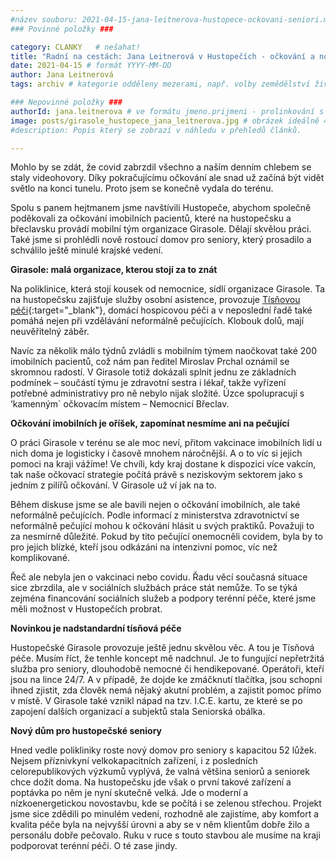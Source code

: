 ```yaml
---
#název souboru: 2021-04-15-jana-leitnerova-hustopece-ockovani-seniori.md
### Povinné položky ###

category: CLANKY   # nešahat!
title: "Radní na cestách: Jana Leitnerová v Hustopečích - očkování a nový domov pro seniory"
date: 2021-04-15 # formát YYYY-MM-DD
author: Jana Leitnerová
tags: archiv # kategorie odděleny mezerami, např. volby zemědělství životní-prostředí piráti (viz https://jihomoravsky.pirati.cz/tags/)

### Nepovinné položky ###
authorId: jana.leitnerova # ve formátu jmeno.prijmeni - prolinkování s profilem přes uid
image: posts/girasole_hustopece_jana_leitnerova.jpg # obrázek ideálně 420x677px minifikovaný přes https://tinypng.com/
#description: Popis který se zobrazí v náhledu v přehledů článků.

---
```


Mohlo by se zdát, že covid zabrzdil všechno a naším denním chlebem se staly videohovory. Díky pokračujícímu očkování ale snad už začíná být vidět světlo na konci tunelu. Proto jsem se konečně vydala do terénu.

Spolu s panem hejtmanem jsme navštívili Hustopeče, abychom společně poděkovali za očkování imobilních pacientů, které na hustopečsku a břeclavsku provádí mobilní tým organizace Girasole. Dělají skvělou práci. Také jsme si prohlédli nově rostoucí domov pro seniory, který prosadilo a schválilo ještě minulé krajské vedení.

**Girasole: malá organizace, kterou stojí za to znát**

Na poliklinice, která stojí kousek od nemocnice, sídlí organizace Girasole. Ta na hustopečsku zajišťuje služby osobní asistence, provozuje [Tísňovou péči](https://www.girasole.cz/tisnova-pece/){:target="_blank"}, domácí hospicovou péči a v neposlední řadě také pomáhá nejen při vzdělávání neformálně pečujících. Klobouk dolů, mají neuvěřitelný záběr. 

Navíc za několik málo týdnů zvládli s mobilním týmem naočkovat také 200 imobilních pacientů, což nám pan ředitel Miroslav Prchal oznámil se skromnou radostí. V Girasole totiž dokázali splnit jednu ze základních podmínek – součástí týmu je zdravotní sestra i lékař, takže vyřízení potřebné administrativy pro ně nebylo nijak složité. Úzce spolupracují s ‘kamenným´ očkovacím místem – Nemocnicí Břeclav. 

**Očkování imobilních je oříšek, zapomínat nesmíme ani na pečující**

O práci Girasole v terénu se ale moc neví, přitom vakcinace imobilních lidí u nich doma je logisticky i časově mnohem náročnější. A o to víc si jejich pomoci na kraji vážíme! Ve chvíli, kdy kraj dostane k dispozici více vakcín, tak naše očkovací strategie počítá právě s neziskovým sektorem jako s jedním z pilířů očkování. V Girasole už ví jak na to.

Během diskuse jsme se ale bavili nejen o očkování imobilních, ale také neformálně pečujících. Podle informací z ministerstva zdravotnictví se neformálně pečující mohou k očkování hlásit u svých praktiků. Považuji to za nesmírně důležité. Pokud by tito pečující onemocněli covidem, byla by to pro jejich blízké, kteří jsou odkázáni na intenzivní pomoc, víc než komplikované.

Řeč ale nebyla jen o vakcinaci nebo covidu. Řadu věcí současná situace sice zbrzdila, ale v sociálních službách práce stát nemůže. To se týká zejména financování sociálních služeb a podpory terénní péče, které jsme měli možnost v Hustopečích probrat.

**Novinkou je nadstandardní tísňová péče**

Hustopečské Girasole provozuje ještě jednu skvělou věc. A tou je Tísňová péče. Musím říct, že tenhle koncept mě nadchnul. Je to fungující nepřetržitá služba pro seniory, dlouhodobě nemocné či hendikepované. Operátoři, kteří jsou na lince 24/7. A v případě, že dojde ke zmáčknutí tlačítka, jsou schopni ihned zjistit, zda člověk nemá nějaký akutní problém, a zajistit pomoc přímo v místě. V Girasole také vznikl nápad na tzv. I.C.E. kartu, ze které se po zapojení dalších organizací a subjektů stala Seniorská obálka.

**Nový dům pro hustopečské seniory**

Hned vedle polikliniky roste nový domov pro seniory s kapacitou 52 lůžek. Nejsem příznivkyní velkokapacitních zařízení, i z posledních celorepublikových výzkumů vyplývá, že valná většina seniorů a seniorek chce dožít doma. Na hustopečsku jde však o první takové zařízení a poptávka po něm je nyní skutečně velká. Jde o moderní a nízkoenergetickou novostavbu, kde se počítá i se zelenou střechou. Projekt jsme sice zdědili po minulém vedení, rozhodně ale zajistíme, aby komfort a kvalita péče byla na nejvyšší úrovni a aby se v něm klientům dobře žilo a personálu dobře pečovalo. Ruku v ruce s touto stavbou ale musíme na kraji podporovat terénní péči. O té zase jindy.
